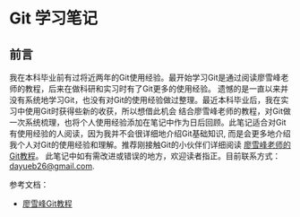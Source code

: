 # Git 学习笔记

## 前言

我在本科毕业前有过将近两年的Git使用经验。最开始学习Git是通过阅读廖雪峰老师的教程，后来在做科研和实习时有了Git更多的使用经验。
遗憾的是一直以来并没有系统地学习Git，也没有对Git的使用经验做过整理。最近本科毕业后，我在实习中使用Git时获得些新的收获，所以想借此机会
结合廖雪峰老师的教程，对Git做一次系统梳理，也将个人使用经验添加在笔记中作为日后回顾。此笔记适合对Git有使用经验的人阅读，因为我并不会很详细地介绍Git基础知识,
而是会更多地介绍我个人对Git的使用经验和理解。推荐刚接触Git的小伙伴们详细阅读 [廖雪峰老师的Git教程](https://www.liaoxuefeng.com/wiki/896043488029600/900003767775424)。
此笔记中如有需改进或错误的地方，欢迎读者指正。目前联系方式：[dayueb26@gmail.com](dayueb26@gmail.com).

参考文档：

* [廖雪峰Git教程](https://www.liaoxuefeng.com/wiki/896043488029600/900003767775424)